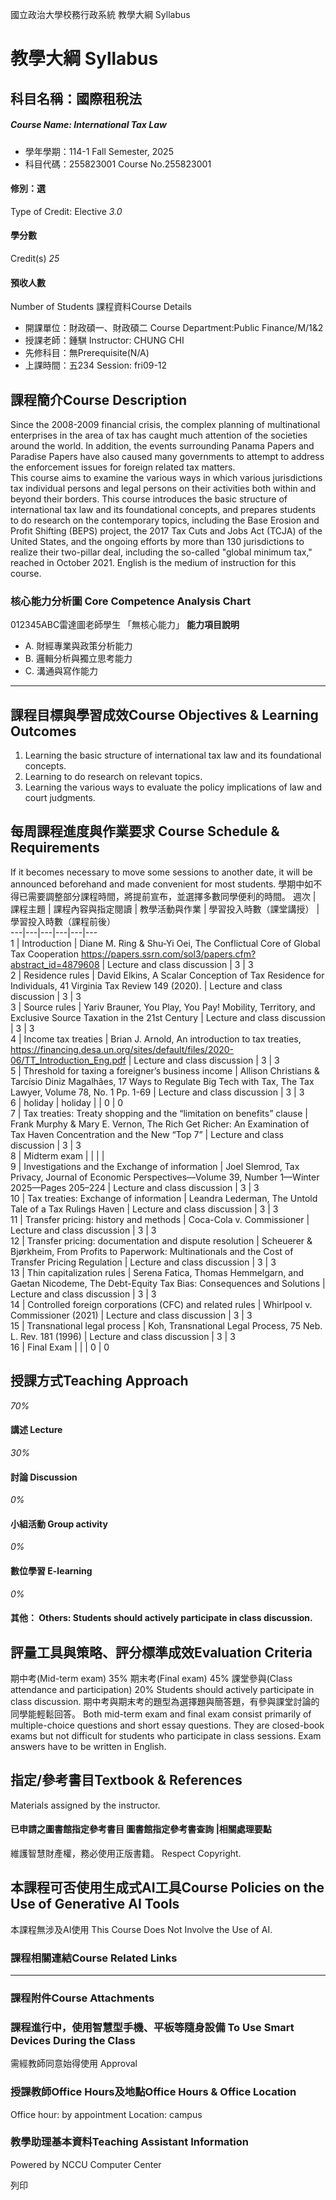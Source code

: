 國立政治大學校務行政系統 教學大綱 Syllabus
# 教學大綱 Syllabus
##  科目名稱：國際租稅法
#####  Course Name: International Tax Law
  * 學年學期：114-1 Fall Semester, 2025 
  * 科目代碼：255823001 Course No.255823001


#### 修別：選
Type of Credit: Elective 
_3.0_
#### 學分數
Credit(s)
_25_
#### 預收人數
Number of Students
課程資料Course Details
  * 開課單位：財政碩一、財政碩二 Course Department:Public Finance/M/1&2 
  * 授課老師：鍾騏 Instructor: CHUNG CHI 
  * 先修科目：無Prerequisite(N/A)
  * 上課時間：五234 Session: fri09-12 


##  課程簡介Course Description
Since the 2008-2009 financial crisis, the complex planning of multinational enterprises in the area of tax has caught much attention of the societies around the world. In addition, the events surrounding Panama Papers and Paradise Papers have also caused many governments to attempt to address the enforcement issues for foreign related tax matters.  
This course aims to examine the various ways in which various jurisdictions tax individual persons and legal persons on their activities both within and beyond their borders. This course introduces the basic structure of international tax law and its foundational concepts, and prepares students to do research on the contemporary topics, including the Base Erosion and Profit Shifting (BEPS) project, the 2017 Tax Cuts and Jobs Act (TCJA) of the United States, and the ongoing efforts by more than 130 jurisdictions to realize their two-pillar deal, including the so-called "global minimum tax," reached in October 2021.
English is the medium of instruction for this course. 
###  核心能力分析圖 Core Competence Analysis Chart
012345ABC雷達圖老師學生
「無核心能力」 
**能力項目說明**
  * A. 財經專業與政策分析能力
  * B. 邏輯分析與獨立思考能力
  * C. 溝通與寫作能力


* * *
##  課程目標與學習成效Course Objectives & Learning Outcomes 
1. Learning the basic structure of international tax law and its foundational concepts.
2. Learning to do research on relevant topics.
3. Learning the various ways to evaluate the policy implications of law and court judgments.
##  每周課程進度與作業要求 Course Schedule & Requirements
If it becomes necessary to move some sessions to another date, it will be announced beforehand and made convenient for most students.
學期中如不得已需要調整部分課程時間，將提前宣布，並選擇多數同學便利的時間。
週次 |  課程主題 |  課程內容與指定閱讀 |  教學活動與作業 |  學習投入時數（課堂講授） |  學習投入時數（課程前後）  
---|---|---|---|---|---  
1  |  Introduction |  Diane M. Ring & Shu-Yi Oei, The Conflictual Core of Global Tax Cooperation https://papers.ssrn.com/sol3/papers.cfm?abstract_id=4879608 |  Lecture and class discussion |  3 |  3  
2  |  Residence rules |  David Elkins, A Scalar Conception of Tax Residence for Individuals, 41 Virginia Tax Review 149 (2020). |  Lecture and class discussion |  3 |  3  
3  |  Source rules |  Yariv Brauner, You Play, You Pay! Mobility, Territory, and Exclusive Source Taxation in the 21st Century |  Lecture and class discussion |  3 |  3  
4  |  Income tax treaties |  Brian J. Arnold, An introduction to tax treaties, https://financing.desa.un.org/sites/default/files/2020-06/TT_Introduction_Eng.pdf |  Lecture and class discussion |  3 |  3  
5  |  Threshold for taxing a foreigner’s business income |  Allison Christians & Tarcísio Diniz Magalhães, 17 Ways to Regulate Big Tech with Tax, The Tax Lawyer, Volume 78, No. 1 Pp. 1-69 |  Lecture and class discussion |  3 |  3  
6  |  holiday |  holiday |  |  0 |  0  
7  |  Tax treaties: Treaty shopping and the “limitation on benefits” clause |  Frank Murphy & Mary E. Vernon, The Rich Get Richer: An Examination of Tax Haven Concentration and the New “Top 7” |  Lecture and class discussion |  3 |  3  
8  |  Midterm exam |  |  |  |   
9  |  Investigations and the Exchange of information |  Joel Slemrod, Tax Privacy, Journal of Economic Perspectives—Volume 39, Number 1—Winter 2025—Pages 205–224 |  Lecture and class discussion | 3 | 3  
10  |  Tax treaties: Exchange of information |  Leandra Lederman, The Untold Tale of a Tax Rulings Haven |  Lecture and class discussion |  3 |  3  
11  |  Transfer pricing: history and methods |  Coca-Cola v. Commissioner |  Lecture and class discussion |  3 |  3  
12  |  Transfer pricing: documentation and dispute resolution |  Scheuerer & Bjørkheim, From Profits to Paperwork: Multinationals and the Cost of Transfer Pricing Regulation |  Lecture and class discussion |  3 |  3  
13  |  Thin capitalization rules |  Serena Fatica, Thomas Hemmelgarn, and Gaetan Nicodeme, The Debt-Equity Tax Bias: Consequences and Solutions |  Lecture and class discussion |  3 |  3  
14  |  Controlled foreign corporations (CFC) and related rules |  Whirlpool v. Commissioner (2021) |  Lecture and class discussion |  3 |  3  
15 |  Transnational legal process |  Koh, Transnational Legal Process, 75 Neb. L. Rev. 181 (1996) |  Lecture and class discussion |  3 |  3  
16  |  Final Exam |  |  |  0 |  0  
##  授課方式Teaching Approach
_70%_
####  講述 Lecture
_30%_
####  討論 Discussion
_0%_
####  小組活動 Group activity
_0%_
####  數位學習 E-learning
_0%_
####  其他： Others: Students should actively participate in class discussion. 
##  評量工具與策略、評分標準成效Evaluation Criteria
期中考(Mid-term exam) 35%
期末考(Final exam) 45%
課堂參與(Class attendance and participation) 20%
Students should actively participate in class discussion. 
期中考與期末考的題型為選擇題與簡答題，有參與課堂討論的同學能輕鬆回答。
Both mid-term exam and final exam consist primarily of multiple-choice questions and short essay questions. They are closed-book exams but not difficult for students who participate in class sessions.
Exam answers have to be written in English.
##  指定/參考書目Textbook & References
Materials assigned by the instructor.
####  已申請之圖書館指定參考書目  圖書館指定參考書查詢 |相關處理要點
維護智慧財產權，務必使用正版書籍。 Respect Copyright.
##  本課程可否使用生成式AI工具Course Policies on the Use of Generative AI Tools
本課程無涉及AI使用 This Course Does Not Involve the Use of AI.
###  課程相關連結Course Related Links
* * *
###  課程附件Course Attachments
###  課程進行中，使用智慧型手機、平板等隨身設備 To Use Smart Devices During the Class
需經教師同意始得使用  Approval
###  授課教師Office Hours及地點Office Hours & Office Location
Office hour: by appointment
Location: campus
###  教學助理基本資料Teaching Assistant Information
Powered by NCCU Computer Center
  
列印

